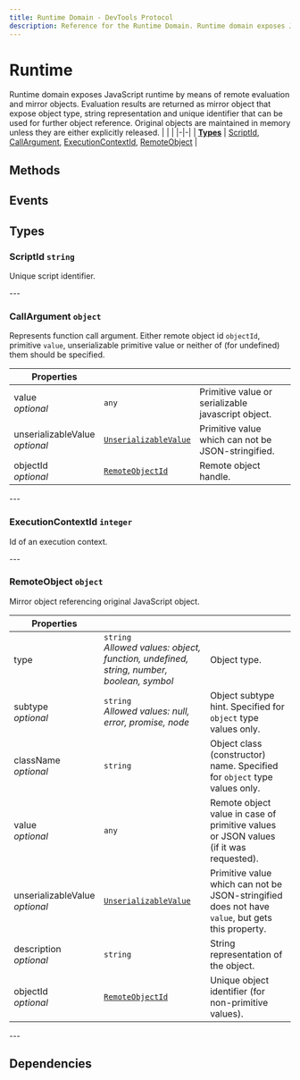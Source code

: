 ```yaml
---
title: Runtime Domain - DevTools Protocol
description: Reference for the Runtime Domain. Runtime domain exposes JavaScript runtime by means of remote evaluation and mirror objects. Evaluation results are returned as mirror object that expose object type, string representation and unique identifier that can be used for further object reference. Original objects are maintained in memory unless they are either explicitly released.
---
```


# Runtime
Runtime domain exposes JavaScript runtime by means of remote evaluation and mirror objects. Evaluation results are returned as mirror object that expose object type, string representation and unique identifier that can be used for further object reference. Original objects are maintained in memory unless they are either explicitly released. 
| | |
|-|-|
| [**Types**](#types) | [ScriptId](#scriptid), [CallArgument](#callargument), [ExecutionContextId](#executioncontextid), [RemoteObject](#remoteobject) |
## Methods 

## Events 

## Types 

### <a name="scriptid"></a> ScriptId `string`
Unique script identifier.

</p>
---


### <a name="callargument"></a> CallArgument `object`
Represents function call argument. Either remote object id <code>objectId</code>, primitive <code>value</code>, unserializable primitive value or neither of (for undefined) them should be specified.

<table>
    <thead>
        <tr>
            <th>Properties</th>
            <th></th>
            <th></th>
        </tr>
    </thead>
    <tbody>
<tr>
            <td>value <br/> <i>optional</i></td>
            <td><code class="flyout">any</code></td>
            <td>Primitive value or serializable javascript object.</td>
        </tr>
<tr>
            <td>unserializableValue <br/> <i>optional</i></td>
            <td><a href="#unserializablevalue"><code class="flyout">UnserializableValue</code></a></td>
            <td>Primitive value which can not be JSON-stringified.</td>
        </tr>
<tr>
            <td>objectId <br/> <i>optional</i></td>
            <td><a href="#remoteobjectid"><code class="flyout">RemoteObjectId</code></a></td>
            <td>Remote object handle.</td>
        </tr>
    </tbody>
</table>
</p>
---


### <a name="executioncontextid"></a> ExecutionContextId `integer`
Id of an execution context.

</p>
---


### <a name="remoteobject"></a> RemoteObject `object`
Mirror object referencing original JavaScript object.

<table>
    <thead>
        <tr>
            <th>Properties</th>
            <th></th>
            <th></th>
        </tr>
    </thead>
    <tbody>
<tr>
            <td>type</td>
            <td><code class="flyout">string</code> <br/> <i>Allowed values: object, function, undefined, string, number, boolean, symbol</i></td>
            <td>Object type.</td>
        </tr>
<tr>
            <td>subtype <br/> <i>optional</i></td>
            <td><code class="flyout">string</code> <br/> <i>Allowed values: null, error, promise, node</i></td>
            <td>Object subtype hint. Specified for <code>object</code> type values only.</td>
        </tr>
<tr>
            <td>className <br/> <i>optional</i></td>
            <td><code class="flyout">string</code></td>
            <td>Object class (constructor) name. Specified for <code>object</code> type values only.</td>
        </tr>
<tr>
            <td>value <br/> <i>optional</i></td>
            <td><code class="flyout">any</code></td>
            <td>Remote object value in case of primitive values or JSON values (if it was requested).</td>
        </tr>
<tr>
            <td>unserializableValue <br/> <i>optional</i></td>
            <td><a href="#unserializablevalue"><code class="flyout">UnserializableValue</code></a></td>
            <td>Primitive value which can not be JSON-stringified does not have <code>value</code>, but gets this property.</td>
        </tr>
<tr>
            <td>description <br/> <i>optional</i></td>
            <td><code class="flyout">string</code></td>
            <td>String representation of the object.</td>
        </tr>
<tr>
            <td>objectId <br/> <i>optional</i></td>
            <td><a href="#remoteobjectid"><code class="flyout">RemoteObjectId</code></a></td>
            <td>Unique object identifier (for non-primitive values).</td>
        </tr>
    </tbody>
</table>
</p>
---

## Dependencies 
